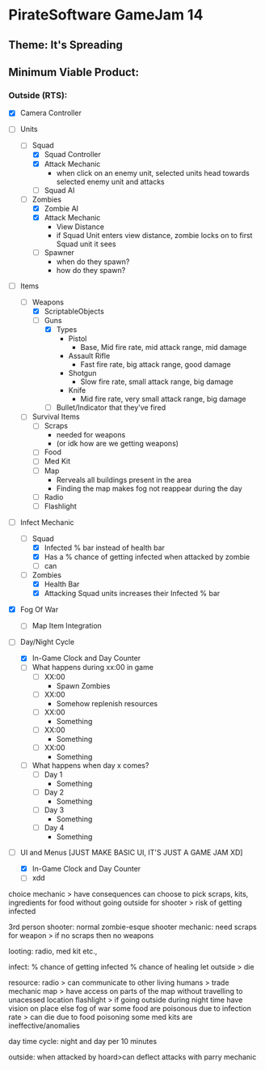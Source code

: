 # PirateSoftware GameJam 14
## Theme: It's Spreading

## Minimum Viable Product:
### Outside (RTS):
- [x] Camera Controller

- [ ] Units
    - [ ] Squad
        - [x] Squad Controller
        - [x] Attack Mechanic
            - when click on an enemy unit, selected units head towards selected enemy unit and attacks
        - [ ] Squad AI
    - [ ] Zombies
        - [x] Zombie AI
        - [x] Attack Mechanic
            - View Distance
            - if Squad Unit enters view distance, zombie locks on to first Squad unit it sees
        - [ ] Spawner
            - when do they spawn?
            - how do they spawn?

- [ ] Items
    - [ ] Weapons
        - [x] ScriptableObjects
        - [ ] Guns
            - [x] Types
                - Pistol
                    - Base, Mid fire rate, mid attack range, mid damage
                - Assault Rifle
                    - Fast fire rate, big attack range, good damage
                - Shotgun
                    - Slow fire rate, small attack range, big damage
                - Knife
                    - Mid fire rate, very small attack range, big damage
            - [ ] Bullet/Indicator that they've fired
    - [ ] Survival Items
        - [ ] Scraps
            - needed for weapons
            - (or idk how are we getting weapons)
        - [ ] Food
        - [ ] Med Kit
        - [ ] Map
            - Rerveals all buildings present in the area
            - Finding the map makes fog not reappear during the day
        - [ ] Radio
        - [ ] Flashlight

- [ ] Infect Mechanic
    - [ ] Squad
        - [x] Infected % bar instead of health bar
        - [x] Has a % chance of getting infected when attacked by zombie
        - [ ] can
    - [ ] Zombies
        - [x] Health Bar
        - [x] Attacking Squad units increases their Infected % bar

- [x] Fog Of War
    - [ ] Map Item Integration

- [ ] Day/Night Cycle
    - [x] In-Game Clock and Day Counter
    - [ ] What happens during xx:00 in game
        - [ ] XX:00
            - Spawn Zombies
        - [ ] XX:00
            - Somehow replenish resources
        - [ ] XX:00
            - Something
        - [ ] XX:00
            - Something
        - [ ] XX:00
            - Something
    - [ ] What happens when day x comes?
        - [ ] Day 1
            - Something
        - [ ] Day 2
            - Something
        - [ ] Day 3
            - Something
        - [ ] Day 4
            - Something

- [ ] UI and Menus [JUST MAKE BASIC UI, IT'S JUST A GAME JAM XD]
    - [x] In-Game Clock and Day Counter
    - [ ] xdd

choice mechanic > have consequences
can choose to pick scraps, kits, ingredients for food without going outside for shooter > risk of getting infected

3rd person shooter:
normal zombie-esque shooter
mechanic: need scraps for weapon > if no scraps then no weapons

looting:
radio, med kit etc.,

infect:
% chance of getting infected
% chance of healing
let outside > die

resource:
radio > can communicate to other living humans > trade mechanic
map > have access on parts of the map without travelling to unacessed location
flashlight > if going outside during night time have vision on place else fog of war
some food are poisonous due to infection rate > can die due to food poisoning
some med kits are ineffective/anomalies

day time cycle: night and day per 10 minutes

outside:
when attacked by hoard>can deflect attacks with parry mechanic

